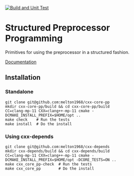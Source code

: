 [![Build and Unit Test](https://github.com/melton1968/cxx-core-pp/actions/workflows/build.yaml/badge.svg)](https://github.com/melton1968/cxx-core-pp/actions/workflows/build.yaml)

# Structured Preprocessor Programming

Primitives for using the preprocessor in a structured fashion.

[Documentation](https://melton1968.github.io/cxx-core-pp/)

## Installation

### Standalone

	git clone git@github.com:melton1968/cxx-core-pp
	mkdir cxx-core-pp/build && cd cxx-core-pp/build
    CC=clang-mp-11 CXX=clang++-mp-11 cmake -DCMAKE_INSTALL_PREFIX=$HOME/opt ..
	make check    # Run the tests
	make install  # Do the install
	
### Using cxx-depends

    git clone git@github.com:melton1968/cxx-depends
	mkdir cxx-depends/build && cd cxx-depends/build
    CC=clang-mp-11 CXX=clang++-mp-11 cmake -DCMAKE_INSTALL_PREFIX=$HOME/opt -DCORE_TESTS=ON ..
	make cxx_core_pp-check  # Run the tests
	make cxx_core_pp        # Do the install
